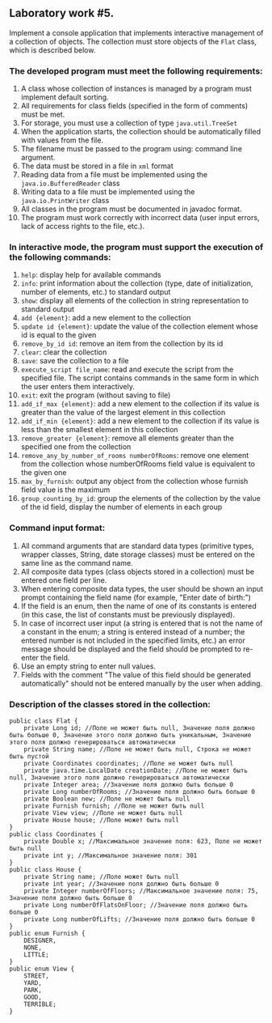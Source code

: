 
## Laboratory work #5. ##

Implement a console application that implements interactive management of a collection of objects. The collection must store objects of the ```Flat``` class, which is described below.

### The developed program must meet the following requirements: ###

1. A class whose collection of instances is managed by a program must implement default sorting.
1. All requirements for class fields (specified in the form of comments) must be met.
1. For storage, you must use a collection of type ```java.util.TreeSet```
1. When the application starts, the collection should be automatically filled with values from the file.
1. The filename must be passed to the program using: command line argument.
1. The data must be stored in a file in ```xml``` format
1. Reading data from a file must be implemented using the ```java.io.BufferedReader``` class
1. Writing data to a file must be implemented using the ```java.io.PrintWriter``` class
1. All classes in the program must be documented in javadoc format.
1. The program must work correctly with incorrect data (user input errors, lack of access rights to the file, etc.).

### In interactive mode, the program must support the execution of the following commands: ###

1. ```help```: display help for available commands
1. ```info```: print information about the collection (type, date of initialization, number of elements, etc.) to standard output
1. ```show```: display all elements of the collection in string representation to standard output
1. ```add {element}```: add a new element to the collection
1. ```update id {element}```: update the value of the collection element whose id is equal to the given
1. ```remove_by_id id```: remove an item from the collection by its id
1. ```clear```: clear the collection
1. ```save```: save the collection to a file
1. ```execute_script file_name```: read and execute the script from the specified file. The script contains commands in the same form in which the user enters them interactively.
1. ```exit```: exit the program (without saving to file)
1. ```add_if_max {element}```: add a new element to the collection if its value is greater than the value of the largest element in this collection
3. ```add_if_min {element}```: add a new element to the collection if its value is less than the smallest element in this collection
5. ```remove_greater {element}```: remove all elements greater than the specified one from the collection
6. ```remove_any_by_number_of_rooms numberOfRooms```: remove one element from the collection whose numberOfRooms field value is equivalent to the given one
7. ```max_by_furnish```: output any object from the collection whose furnish field value is the maximum
8. ```group_counting_by_id```: group the elements of the collection by the value of the id field, display the number of elements in each group

### Command input format: ###

1. All command arguments that are standard data types (primitive types, wrapper classes, String, date storage classes) must be entered on the same line as the command name.
1. All composite data types (class objects stored in a collection) must be entered one field per line.
1. When entering composite data types, the user should be shown an input prompt containing the field name (for example, "Enter date of birth:")
1. If the field is an enum, then the name of one of its constants is entered (in this case, the list of constants must be previously displayed).
1. In case of incorrect user input (a string is entered that is not the name of a constant in the enum; a string is entered instead of a number; the entered number is not included in the specified limits, etc.) an error message should be displayed and the field should be prompted to re-enter the field.
1. Use an empty string to enter null values.
1. Fields with the comment "The value of this field should be generated automatically" should not be entered manually by the user when adding.

### Description of the classes stored in the collection: ###

```
public class Flat {
    private Long id; //Поле не может быть null, Значение поля должно быть больше 0, Значение этого поля должно быть уникальным, Значение этого поля должно генерироваться автоматически
    private String name; //Поле не может быть null, Строка не может быть пустой
    private Coordinates coordinates; //Поле не может быть null
    private java.time.LocalDate creationDate; //Поле не может быть null, Значение этого поля должно генерироваться автоматически
    private Integer area; //Значение поля должно быть больше 0
    private Long numberOfRooms; //Значение поля должно быть больше 0
    private Boolean new; //Поле не может быть null
    private Furnish furnish; //Поле не может быть null
    private View view; //Поле не может быть null
    private House house; //Поле может быть null
}
public class Coordinates {
    private Double x; //Максимальное значение поля: 623, Поле не может быть null
    private int y; //Максимальное значение поля: 301
}
public class House {
    private String name; //Поле может быть null
    private int year; //Значение поля должно быть больше 0
    private Integer numberOfFloors; //Максимальное значение поля: 75, Значение поля должно быть больше 0
    private Long numberOfFlatsOnFloor; //Значение поля должно быть больше 0
    private Long numberOfLifts; //Значение поля должно быть больше 0
}
public enum Furnish {
    DESIGNER,
    NONE,
    LITTLE;
}
public enum View {
    STREET,
    YARD,
    PARK,
    GOOD,
    TERRIBLE;
}
```
